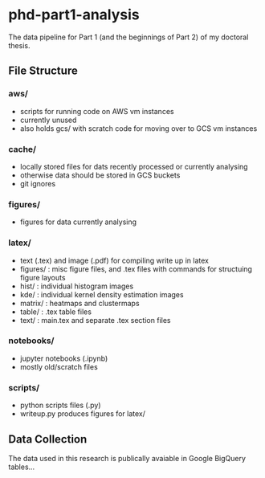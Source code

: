 # phd-part1-analysis

The data pipeline for Part 1 (and the beginnings of Part 2) of my doctoral thesis.

## File Structure

### aws/
- scripts for running code on AWS vm instances
- currently unused
- also holds gcs/ with scratch code for moving over to GCS vm instances

### cache/
- locally stored files for dats recently processed or currently analysing
- otherwise data should be stored in GCS buckets
- git ignores

### figures/
- figures for data currently analysing

### latex/
- text (.tex) and image (.pdf) for compiling write up in latex
- figures/ : misc figure files, and .tex files with commands for structuing figure layouts
- hist/ : individual histogram images
- kde/ : individual kernel density estimation images
- matrix/ : heatmaps and clustermaps
- table/ : .tex table files
- text/ : main.tex and separate .tex section files

### notebooks/
- jupyter notebooks (.ipynb)
- mostly old/scratch files

### scripts/
- python scripts files (.py)
- writeup.py produces figures for latex/


## Data Collection

The data used in this research is publically avaiable in Google BigQuery tables...